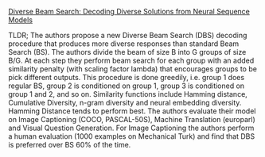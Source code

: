 [Diverse Beam Search: Decoding Diverse Solutions from Neural Sequence Models](https://arxiv.org/abs/1610.02424)

TLDR; The authors propose a new Diverse Beam Search (DBS) decoding procedure that produces more diverse responses than standard Beam Search (BS). The authors divide the beam of size B into G groups of size B/G. At each step they perform beam search for each group with an added similarity penalty (with scaling factor lambda) that encourages groups to be pick different outputs. This procedure is done greedily, i.e. group 1 does regular BS, group 2 is conditioned on group 1, group 3 is conditioned on group 1 and 2, and so on. Similarity functions include Hamming distance, Cumulative Diversity, n-gram diversity and neural embedding diversity. Hamming Distance tends to perform best. The authors evaluate their model on Image Captioning (COCO, PASCAL-50S), Machine Translation (europarl) and Visual Question Generation. For Image Captioning the authors perform a human evaluation (1000 examples on Mechanical Turk) and find that DBS is preferred over BS 60% of the time.